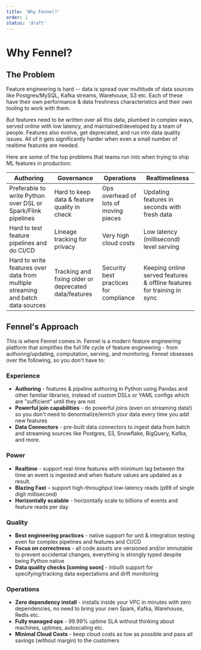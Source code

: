 ```yaml
---
title: 'Why Fennel?'
order: 1
status: 'draft'
---
```


# Why Fennel?

## The Problem

Feature engineering is hard -- data is spread over multitude of data sources like Postgres/MySQL, Kafka streams, Warehouse, S3 etc. Each of these have their own performance & data freshness characteristics and their own tooling to work with them.&#x20;

But features need to be written over all this data, plumbed in complex ways, served online with low latency, and maintained/developed by a team of people. Features also evolve, get deprecated, and run into data quality issues. All of it gets significantly harder when even a small number of realtime features are needed.

Here are some of the top problems that teams run into when trying to ship ML features in production:

| Authoring                                                                       | Governance                                            | Operations                             | Realtimeliness                                                         |
| ------------------------------------------------------------------------------- | ----------------------------------------------------- | -------------------------------------- | ---------------------------------------------------------------------- |
| Preferable to write Python over DSL or Spark/Flink pipelines                    | Hard to keep data & feature quality in check          | Ops overhead of lots of moving pieces  | Updating features in seconds with fresh data                           |
| Hard to test feature pipelines and do CI/CD                                     | Lineage tracking for privacy                          | Very high cloud costs                  | Low latency (millisecond) level serving                                |
| Hard to write features over data from multiple streaming and batch data sources | Tracking and fixing older or deprecated data/features | Security best practices for compliance | Keeping online served features & offline features for training in sync |

## Fennel's Approach

This is where Fennel comes in. Fennel is a modern feature engineering platform that simplifies the full life cycle of feature engineering - from authoring/updating, computation, serving, and monitoring. Fennel obsesses over the following, so you don't have to:

### Experience

* **Authoring** - features & pipeline authoring in Python using Pandas and other familiar libraries, instead of custom DSLs or YAML configs which are "sufficient" until they are not.
* **Powerful join capabilities** - do powerful joins (even on streaming data!) so you don't need to denormalize/enrich your data every time you add new features
* **Data Connectors** - pre-built data connectors to ingest data from batch and streaming sources like Postgres, S3, Snowflake, BigQuery, Kafka, and more.

### Power

* **Realtime** - support real-time features with minimum lag between the time an event is ingested and when feature values are updated as a result.
* **Blazing Fast** – support high-throughput low-latency reads (p99 of single digit millisecond)
* **Horizontally scalable** - horizontally scale to billions of events and feature reads per day

### Quality

* **Best engineering practices** - native support for unit & integration testing even for complex pipelines and features and CI/CD
* **Focus on correctness** - all code assets are versioned and/or immutable to prevent accidental changes, everything is strongly typed despite being Python native
* **Data quality checks \[coming soon]** - inbuilt support for specifying/tracking data expectations and drift monitoring

### Operations

* **Zero dependency install** - installs inside your VPC in minutes with zero dependencies, no need to bring your own Spark, Kafka, Warehouse, Redis etc. &#x20;
* **Fully managed ops** - 99.99% uptime SLA without thinking about machines, uptimes, autoscaling etc.&#x20;
* **Minimal Cloud Costs** - keep cloud costs as low as possible and pass all savings (without margin) to the customers
